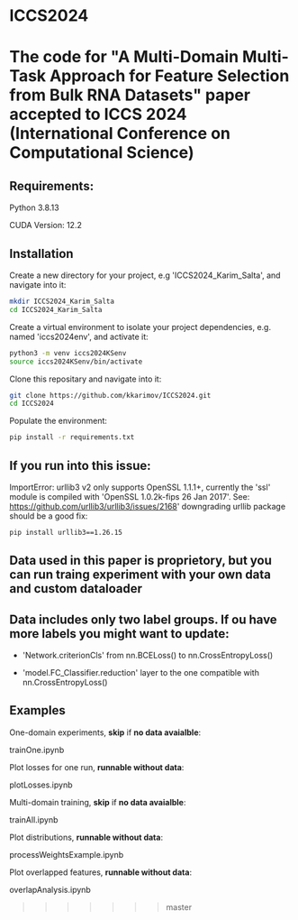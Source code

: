 # ICCS2024
The code for "A Multi-Domain Multi-Task Approach for Feature Selection from Bulk RNA Datasets" paper accepted to  ICCS 2024 (International Conference on Computational Science)
=======

## Requirements:
Python 3.8.13

CUDA Version: 12.2

## Installation

Create a new directory for your project, e.g 'ICCS2024_Karim_Salta', and navigate into it:
```bash
mkdir ICCS2024_Karim_Salta
cd ICCS2024_Karim_Salta
```
Create a virtual environment to isolate your project dependencies, e.g. named 'iccs2024env', and activate it:
```bash
python3 -m venv iccs2024KSenv
source iccs2024KSenv/bin/activate
```
Clone this repositary and navigate into it:
```bash
git clone https://github.com/kkarimov/ICCS2024.git
cd ICCS2024
```
Populate the environment:
```bash
pip install -r requirements.txt
```
## If you run into this issue:
ImportError: urllib3 v2 only supports OpenSSL 1.1.1+, currently the 'ssl' module is compiled with 'OpenSSL 1.0.2k-fips  26 Jan 2017'. See: https://github.com/urllib3/urllib3/issues/2168' downgrading urllib package should be a good fix:
```bash
pip install urllib3==1.26.15
```

## Data used in this paper is proprietory, but you can run traing experiment with your own data and custom dataloader

## Data includes only two label groups. If ou have more labels you might want to update:

 - 'Network.criterionCls' from nn.BCELoss() to nn.CrossEntropyLoss()

 - 'model.FC_Classifier.reduction' layer to the one compatible with nn.CrossEntropyLoss()


## Examples

One-domain experiments, __skip__ if __no data avaialble__:

trainOne.ipynb

Plot losses for one run, __runnable without data__:

plotLosses.ipynb

Multi-domain training, __skip__ if __no data avaialble__:

trainAll.ipynb

Plot distributions, __runnable without data__:

processWeightsExample.ipynb

Plot overlapped features, __runnable without data__:

overlapAnalysis.ipynb
>>>>>>> master

